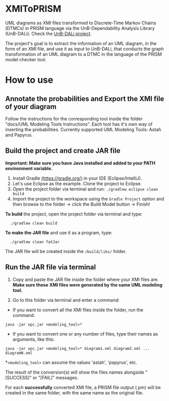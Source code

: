 # XMIToPRISM
UML diagrams as XMI files transformed to Discrete-Time Markov Chains (DTMCs) in PRISM language via the UnB-Dependability Analysis Library (UnB-DALi). Check the [UnB-DALi project](https://github.com/lesunb/UnB-DALi).

The project's goal is to extract the information of an UML diagram, in the form of an XMI file, and use it as input to UnB-DALi, that conducts the graph transformation of an UML diagram to a DTMC in the language of the PRISM model checker tool.

# How to use

## Annotate the probabilities and Export the XMI file of your diagram

Follow the instructions for the corresponding tool inside the folder "docs/UML Modeling Tools Instructions". Each tool has it's own way of inserting the probabilities.
Currently supported UML Modeling Tools: Astah and Papyrus.

## Build the project and create JAR file
**Important: Make sure you have Java installed and added to your PATH environment variable.**

1. Install Gradle [(https://gradle.org/)](https://gradle.org/) in your IDE (Eclipse/IntelliJ).
2. Let's use Eclipse as the example. Clone the project to Eclipse.
3. Open the project folder via terminal and run:
   `./gradlew eclipse clean build`
4. Import the project to the workspace using the `Gradle Project` option and then browse to the folder -> click the Build Model button -> Finish!

**To build** the project, open the project folder via terminal and type:
```
  ./gradlew clean build
```

**To make the JAR file** and use it as a program, type:
```
  ./gradlew clean fatJar
```

The JAR file will be created inside the `/build/libs/` folder.

## Run the JAR file via terminal

1. Copy and paste the JAR file inside the folder where your XMI files are.
**Make sure these XMI files were generated by the same UML modeling tool.**

2. Go to this folder via terminal and enter a command:
	
- If you want to convert all the XMI files inside the folder, run the command:
	
`java -jar xpc.jar <modeling_tool>*`

- If you want to convert one or any number of files, type their names as arguments, like this:

`java -jar xpc.jar <modeling_tool>* diagram1.xml diagram2.xml ... diagramN.xml`

*`<modeling_tool>` can assume the values 'astah', 'papyrus', etc.

The result of the conversion(s) will show the files names alongside "[SUCCESS]" or "[FAIL]" messages.

For each **successfully** converted XMI file, a PRISM file output (.pm) will be created in the same folder, with the same name as the original file.
